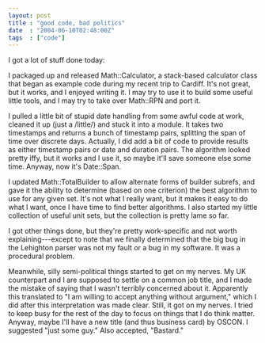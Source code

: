 ```yaml
---
layout: post
title : "good code, bad politics"
date  : "2004-06-10T02:48:00Z"
tags  : ["code"]
---
```

I got a lot of stuff done today:

I packaged up and released Math::Calculator, a stack-based calculator class that began as example code during my recent trip to Cardiff.  It's not great, but it works, and I enjoyed writing it.  I may try to use it to build some useful little tools, and I may try to take over Math::RPN and port it.

I pulled a little bit of stupid date handling from some awful code at work, cleaned it up (just a /little/) and stuck it into a module.  It takes two timestamps and returns a bunch of timestamp pairs, splitting the span of time over discrete days.  Actually, I did add a bit of code to provide results as either timestamp pairs or date and duration pairs.  The algorithm looked pretty iffy, but it works and I use it, so maybe it'll save someone else some time. Anyway, now it's Date::Span.

I updated Math::TotalBuilder to allow alternate forms of builder subrefs, and gave it the ability to determine (based on one criterion) the best algorithm to use for any given set.  It's not what I really want, but it makes it easy to do what I want, once I have time to find better algorithms.  I also started my little collection of useful unit sets, but the collection is pretty lame so far.

I got other things done, but they're pretty work-specific and not worth explaining---except to note that we finally determined that the big bug in the Lehighton parser was not my fault or a bug in my software.  It was a procedural problem.

Meanwhile, silly semi-political things started to get on my nerves.  My UK counterpart and I are supposed to settle on a common job title, and I made the mistake of saying that I wasn't terribly concerned about it.  Apparently this translated to "I am willing to accept anything without argument," which I did after this interpretation was made clear.  Still, it got on my nerves.  I tried to keep busy for the rest of the day to focus on things that I do think matter. Anyway, maybe I'll have a new title (and thus business card) by OSCON.  I suggested "just some guy."  Also accepted, "Bastard."


